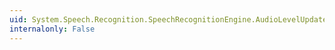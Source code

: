 ```yaml
---
uid: System.Speech.Recognition.SpeechRecognitionEngine.AudioLevelUpdated
internalonly: False
---
```

